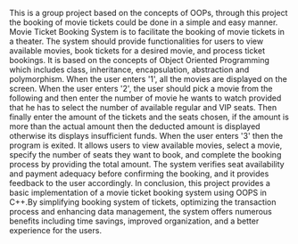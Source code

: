 This is a group project based on the concepts of OOPs, through this project the booking of movie tickets could be done in a simple and easy manner. 
Movie Ticket Booking System is to facilitate the booking of movie tickets in a theater. The system should provide functionalities for users to view available movies, book tickets for a desired movie, and process ticket bookings. It is based on the concepts of Object Oriented Programming which includes class, inheritance, encapsulation, abstraction and polymorphism. 
When the user enters '1', all the movies are displayed on the screen. When the user enters '2', the user should pick a movie from the following and then enter the number of movie he wants to watch provided that he has to select the number of available regular and VIP seats. Then finally enter the amount of the tickets and the seats chosen, if the amount is more than the actual amount then the deducted amount is displayed otherwise its displays insufficient funds. When the user enters '3' then the program is exited.
It allows users to view available movies, select a movie, specify the number of seats they want to book, and complete the booking process by providing the total amount. The system verifies seat availability and payment adequacy before confirming the booking, and it provides feedback to the user accordingly.
In conclusion, this project provides a basic implementation of a movie ticket booking system using OOPS in C++.By simplifying booking system of tickets, optimizing the transaction process and enhancing data management, the system offers numerous benefits including time savings, improved organization, and a better experience for the users.
